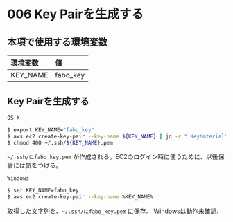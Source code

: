 # 006 Key Pairを生成する

## 本項で使用する環境変数

|環境変数|値|
|:--|:--|
|KEY_NAME|fabo_key|

## Key Pairを生成する

`OS X`

```bash
$ export KEY_NAME="fabo_key"
$ aws ec2 create-key-pair --key-name ${KEY_NAME} | jq -r ".KeyMaterial" > ~/.ssh/${KEY_NAME}.pem
$ chmod 400 ~/.ssh/${KEY_NAME}.pem
```
`~/.ssh/にfabo_key.pem` が作成される。EC2のログイン時に使うために、以後保管には気をつける。


`Windows`

```bash
$ set KEY_NAME=fabo_key
$ aws ec2 create-key-pair --key-name %KEY_NAME%
```

取得した文字列を、`~/.ssh/にfabo_key.pem` に保存。
Windowsは動作未確認.


